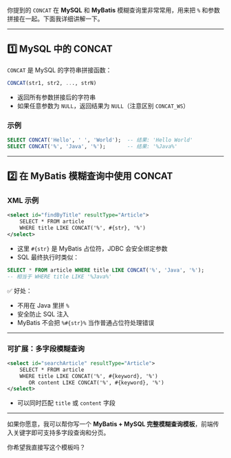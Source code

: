 你提到的 `CONCAT` 在 **MySQL** 和 **MyBatis** 模糊查询里非常常用，用来把 `%` 和参数拼接在一起。下面我详细讲解一下。

------

## 1️⃣ MySQL 中的 CONCAT

`CONCAT` 是 MySQL 的字符串拼接函数：

```sql
CONCAT(str1, str2, ..., strN)
```

- 返回所有参数拼接后的字符串
- 如果任意参数为 `NULL`，返回结果为 `NULL`（注意区别 `CONCAT_WS`）

### 示例

```sql
SELECT CONCAT('Hello', ' ', 'World');  -- 结果: 'Hello World'
SELECT CONCAT('%', 'Java', '%');       -- 结果: '%Java%'
```

------

## 2️⃣ 在 MyBatis 模糊查询中使用 CONCAT

### XML 示例

```xml
<select id="findByTitle" resultType="Article">
    SELECT * FROM article
    WHERE title LIKE CONCAT('%', #{str}, '%')
</select>
```

- 这里 `#{str}` 是 MyBatis 占位符，JDBC 会安全绑定参数
- SQL 最终执行时类似：

```sql
SELECT * FROM article WHERE title LIKE CONCAT('%', 'Java', '%');
-- 相当于 WHERE title LIKE '%Java%'
```

✅ 好处：

- 不用在 Java 里拼 `%`
- 安全防止 SQL 注入
- MyBatis 不会把 `%#{str}%` 当作普通占位符处理错误

------

### 可扩展：多字段模糊查询

```xml
<select id="searchArticle" resultType="Article">
    SELECT * FROM article
    WHERE title LIKE CONCAT('%', #{keyword}, '%')
       OR content LIKE CONCAT('%', #{keyword}, '%')
</select>
```

- 可以同时匹配 `title` 或 `content` 字段

------

如果你愿意，我可以帮你写一个 **MyBatis + MySQL 完整模糊查询模板**，前端传入关键字即可支持多字段查询和分页。

你希望我直接写这个模板吗？